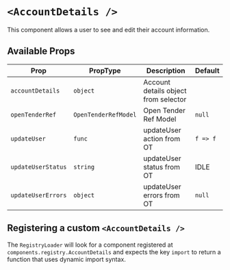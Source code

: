 # `<AccountDetails />`

This component allows a user to see and edit their account information.

## Available Props

| Prop               | PropType             | Description                          | Default  |
| ------------------ | -------------------- | ------------------------------------ | -------- |
| `accountDetails`   | `object`             | Account details object from selector |          |
| `openTenderRef`    | `OpenTenderRefModel` | Open Tender Ref Model                | `null`   |
| `updateUser`       | `func`               | updateUser action from OT            | `f => f` |
| `updateUserStatus` | `string`             | updateUser status from OT            | IDLE     |
| `updateUserErrors` | `object`             | updateUser errors from OT            | `null`   |

## Registering a custom `<AccountDetails />`

The `RegistryLoader` will look for a component registered at `components.registry.AccountDetails` and expects the key `import` to return a function that uses dynamic import syntax.
